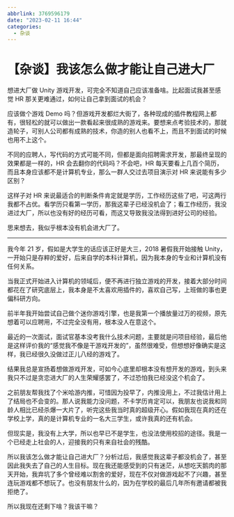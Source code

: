 ```yaml
---
abbrlink: 3769596179
date: "2023-02-11 16:44"
categories:
  - 杂谈
---
```


# 【杂谈】我该怎么做才能让自己进大厂

想进大厂做 Unity 游戏开发，可完全不知道自己应该准备啥。比起面试我甚至感觉 HR 那关更难通过，如何让自己拿到面试的机会？

应该做个游戏 Demo 吗？但游戏开发都烂大街了，各种现成的插件教程网上都有，很轻松的就可以做出一款看起来很成熟的游戏来。要想来点考验技术的，那就造轮子，可别人公司都有成熟的技术，你造的别人也看不上，而且不到面试的时候也用不上这个。

不同的应聘人，写代码的方式可能不同，但都是面向招聘需求开发，那最终呈现的效果都是一样的，HR 会去翻你的代码吗？不会吧，HR 每天要看上几百个简历，而且本身应该都不是计算机专业，那么一群人交过去项目演示对 HR 来说能有多少区别？

这样子对 HR 来说最适合的判断条件肯定就是学历，工作经历这些了吧，可这两行我都不占优。看学历只看第一学历，那我这辈子已经没机会了；看工作经历，我没进过大厂，所以也没有好的经历可看，而这又导致我没法得到进好公司的经验。

思来想去，我似乎根本没有机会进大厂了。

---

我今年 21 岁，假如是大学生的话应该正好是大三，2018 暑假我开始接触 Unity，一开始只是存粹的爱好，后来自学的本科计算机，因为我本身的专业和计算机没有任何关系。

当我正式开始进入计算机的领域后，便不再进行独立游戏的开发，接着大部分时间都花在了研究底层上，我本身是不太喜欢用插件的，喜欢自己写，上班做的事也更偏科研方向。

前半年我开始尝试自己做个迷你游戏引擎，也是我第一个播放量过万的视频，原先想着可以应聘用，不过完全没有用，根本没人在意这个。

最近的一次面试，面试官基本没考我什么技术问题，主要就是问项目经验，最后他是这样评价我的“感觉我不像是干游戏开发的”，虽然很难受，但想想好像确实是这样，我已经很久没做过正儿八经的游戏了。

结果我总是宣扬着想做游戏开发，可如今心底里却根本没有想开发的游戏，到头来我只不过是贪恋进大厂的人生荣耀感罢了，不过恐怕我已经没这个机会了。

之前朋友帮我找了个米哈游内推，可惜因为投早了，内推没用上，不过我估计用上了结局也不会变的。那人说我能力没问题，不卡学历肯定可以，我朋友也说我和同龄人相比已经杀爆一大片了，听完这些我当时真的超级开心。假如我现在真的还在学校上学，真的是计算机专业的一名大三学生，或许我真的还有机会。

但现实是，我没有上大学，所以也早已不是学生，也没法使用校招的途径。我是一个已经走上社会的人，迎接我的只有来自社会的残酷。

所以我该怎么做才能让自己进大厂？分析过后，我感觉我这辈子都没机会了，甚至因此我失去了自己的人生目标。现在我还能感受到的只有迷茫，从想吃天鹅肉的那天开始，我弃坑了多个曾经难以割舍的爱好，现在不仅对做游戏起不了兴趣，甚至连玩游戏都不想玩了。也没有朋友什么的，因为在学校的最后几年所有邀请都被我拒绝了。

所以我现在还剩下啥？我该干嘛？
